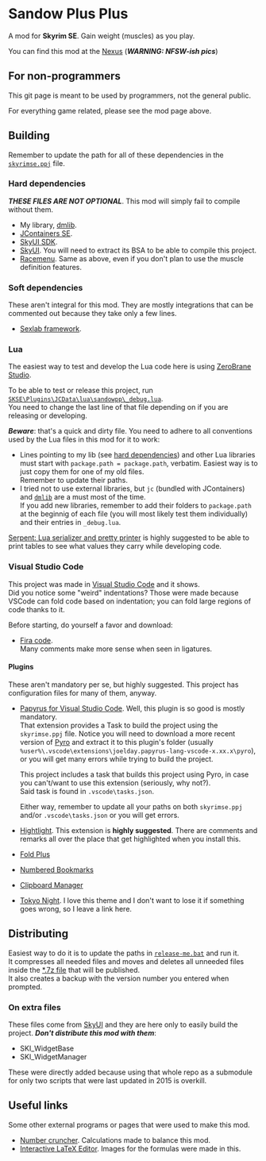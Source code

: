 # Sandow Plus Plus
A mod for **Skyrim SE**. Gain weight (muscles) as you play.

You can find this mod at the [Nexus](https://www.nexusmods.com/skyrimspecialedition/mods/32579) (***WARNING: NFSW-ish pics***)

## For non-programmers
This git page is meant to be used by programmers, not the general public.

For everything game related, please see the mod page above.

## Building
Remember to update the path for all of these dependencies in the [`skyrimse.ppj`](skyrimse.ppj) file.

### Hard dependencies
***THESE FILES ARE NOT OPTIONAL***. This mod will simply fail to compile without them.

- My library, [dmlib](https://github.com/CarlosLeyvaAyala/DM-SkyrimSE-Library.git).
- [JContainers SE](https://www.nexusmods.com/skyrimspecialedition/mods/16495).
- [SkyUI SDK](https://github.com/schlangster/skyui/wiki).
- [SkyUI](https://www.nexusmods.com/skyrimspecialedition/mods/12604). You will need to extract its BSA to be able to compile this project.
- [Racemenu](https://www.nexusmods.com/skyrimspecialedition/mods/19080). Same as above, even if you don't plan to use the muscle definition features.

### Soft dependencies
These aren't integral for this mod. They are mostly integrations that can be commented out because they take only a few lines.
- [Sexlab framework](https://www.loverslab.com/topic/91861-sexlab-framework-se-163-beta-8-november-22nd-2019/).

### Lua
The easiest way to test and develop the Lua code here is using [ZeroBrane Studio](https://studio.zerobrane.com/).

To be able to test or release this project, run [`SKSE\Plugins\JCData\lua\sandowpp\_debug.lua`](SKSE/Plugins/JCData/lua/sandowpp/_debug.lua).\
You need to change the last line of that file depending on if you are releasing or developing.

***Beware***: that's a quick and dirty file. You need to adhere to all conventions used by the Lua files in this mod for it to work:
- Lines pointing to my lib (see [hard dependencies](#hard-dependencies)) and other Lua libraries must start with `package.path = package.path`, verbatim. Easiest way is to just copy them for one of my old files.\
Remember to update their paths.
- I tried not to use external libraries, but `jc` (bundled with JContainers) and [`dmlib`](#hard-dependencies) are a must most of the time.\
If you add new libraries, remember to add their folders to `package.path` at the beginnig of each file (you will most likely test them individually) and their entries in `_debug.lua`.

[Serpent: Lua serializer and pretty printer](http://notebook.kulchenko.com/programming/serpent-lua-serializer-pretty-printer) is highly suggested to be able to print tables to see what values they carry while developing code.


### Visual Studio Code
This project was made in [Visual Studio Code](https://code.visualstudio.com/) and it shows.\
Did you notice some "weird" indentations? Those were made because VSCode can fold code based on indentation; you can fold large regions of code thanks to it.

Before starting, do yourself a favor and download:
- [Fira code](https://github.com/tonsky/FiraCode).\
Many comments make more sense when seen in ligatures.

#### Plugins
These aren't mandatory per se, but highly suggested. This project has configuration files for many of them, anyway.
* [Papyrus for Visual Studio Code](https://marketplace.visualstudio.com/items?itemName=joelday.papyrus-lang-vscode). Well, this plugin is so good is mostly mandatory.\
    That extension provides a Task to build the project using the `skyrimse.ppj` file. Notice you will need to download a more recent version of [Pyro](https://wiki.fireundubh.com/pyro) and extract it to this plugin's folder (usually `%user%\.vscode\extensions\joelday.papyrus-lang-vscode-x.xx.x\pyro`), or you will get many errors while trying to build the project.

    This project includes a task that builds this project using Pyro, in case you can't/want to use this extension (seriously, why not?).\
    Said task is found in `.vscode\tasks.json`.

    Either way, remember to update all your paths on both `skyrimse.ppj` and/or `.vscode\tasks.json` or you will get errors.
* [Hightlight](https://marketplace.visualstudio.com/items?itemName=fabiospampinato.vscode-highlight). This extension is **highly suggested**. There are comments and remarks all over the place that get highlighted when you install this.
* [Fold Plus](https://marketplace.visualstudio.com/items?itemName=dakara.dakara-foldplus)
* [Numbered Bookmarks](https://marketplace.visualstudio.com/items?itemName=alefragnani.numbered-bookmarks)
* [Clipboard Manager](https://marketplace.visualstudio.com/items?itemName=EdgardMessias.clipboard-manager)
* [Tokyo Night](https://marketplace.visualstudio.com/items?itemName=enkia.tokyo-night). I love this theme and I don't want to lose it if something goes wrong, so I leave a link here.

## Distributing
Easiest way to do it is to update the paths in [`release-me.bat`](release-me.bat) and run it.\
It compresses all needed files and moves and deletes all unneeded files inside the [*.7z file](https://www.7-zip.org/) that will be published.\
It also creates a backup with the version number you entered when prompted.

### On extra files
These files come from [SkyUI](https://github.com/schlangster/skyui.git) and they are here only to easily build the project. ***Don't distribute this mod with them***:
- SKI_WidgetBase
- SKI_WidgetManager

These were directly added because using that whole repo as a submodule for only two scripts that were last updated in 2015 is overkill.


## Useful links
Some other external programs or pages that were used to make this mod.
* [Number cruncher](https://docs.google.com/spreadsheets/d/1r10g-b73KjagmzT5Rm1SrWUY7ROhxtawBxy-vV4Yyms/edit?usp=sharing). Calculations made to balance this mod.
* [Interactive LaTeX Editor](https://arachnoid.com/latex/). Images for the formulas were made in this.
